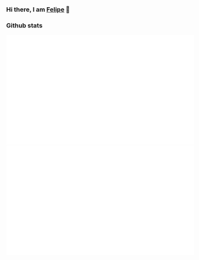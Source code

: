 ### Hi there, I am [Felipe](https://felipecybis.github.io) 👋

<!--
**FelipeCybis/FelipeCybis** is a ✨ _special_ ✨ repository because its `README.md` (this file) appears on your GitHub profile.

Here are some ideas to get you started:

- 🔭 I’m currently working on ...
- 🌱 I’m currently learning ...
- 👯 I’m looking to collaborate on ...
- 🤔 I’m looking for help with ...
- 💬 Ask me about ...
- 📫 How to reach me: ...
- 😄 Pronouns: ...
- ⚡ Fun fact: ...
-->

### Github stats

![](https://raw.githubusercontent.com/FelipeCybis/github-stats-transparent/output/generated/overview.svg)
![](https://raw.githubusercontent.com/FelipeCybis/github-stats-transparent/output/generated/languages.svg)
